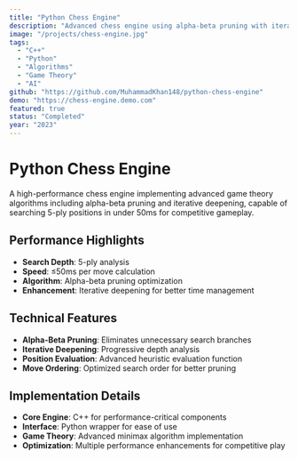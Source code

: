 ```yaml
---
title: "Python Chess Engine"
description: "Advanced chess engine using alpha-beta pruning with iterative deepening. Searches 5 ply in ≤50ms for optimal gameplay."
image: "/projects/chess-engine.jpg"
tags: 
  - "C++"
  - "Python"
  - "Algorithms"
  - "Game Theory"
  - "AI"
github: "https://github.com/MuhammadKhan148/python-chess-engine"
demo: "https://chess-engine.demo.com"
featured: true
status: "Completed"
year: "2023"
---
```


# Python Chess Engine

A high-performance chess engine implementing advanced game theory algorithms including alpha-beta pruning and iterative deepening, capable of searching 5-ply positions in under 50ms for competitive gameplay.

## Performance Highlights

- **Search Depth**: 5-ply analysis
- **Speed**: ≤50ms per move calculation
- **Algorithm**: Alpha-beta pruning optimization
- **Enhancement**: Iterative deepening for better time management

## Technical Features

- **Alpha-Beta Pruning**: Eliminates unnecessary search branches
- **Iterative Deepening**: Progressive depth analysis
- **Position Evaluation**: Advanced heuristic evaluation function
- **Move Ordering**: Optimized search order for better pruning

## Implementation Details

- **Core Engine**: C++ for performance-critical components
- **Interface**: Python wrapper for ease of use
- **Game Theory**: Advanced minimax algorithm implementation
- **Optimization**: Multiple performance enhancements for competitive play 